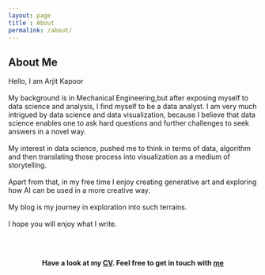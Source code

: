 ```yaml
---
layout: page
title : About
permalink: /about/
---
```


<h2>About Me</h2>
<p>Hello, I am Arjit Kapoor<br><br>My background is in Mechanical Engineering,but after exposing myself to data science and analysis, I find myself to be a data analyst. I am very much intrigued by data science and data visualization, because I believe that data science enables one to ask hard questions and further challenges to seek answers in a novel way.<br><br>My interest in data science, pushed me to think in terms of data, algorithm and then translating those process into visualization as a medium of storytelling.<br><br> Apart from that, in my free time I enjoy creating generative art and exploring how AI can be used in a more creative way. <br><br> My blog is my journey in exploration into such terrains.<br><br> I hope you will enjoy what I write.</p>
<br><br>
<center><p ><strong><span class="manual">Have a look at my <a href="https://drive.google.com/file/d/0B-uTeVTFDdmaU09JRDRXcm1JS0U/view?usp=sharing">CV</a>. Feel free to get in touch with <a href="mailto:arjitkapoor93@outlook.com">me</a>









